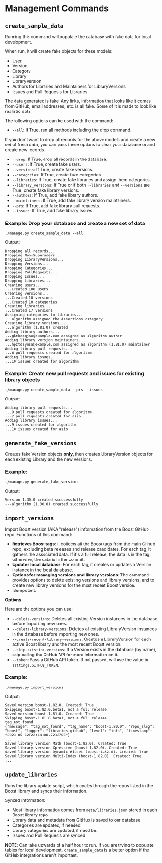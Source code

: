 # Management Commands

## `create_sample_data`

Running this command will populate the database with fake data for local development.

When run, it will create fake objects for these models:

- User
- Version
- Category
- Library
- LibraryVersion
- Authors for Libraries and Maintainers for LibraryVersions
- Issues and Pull Requests for Libraries

The data generated is fake. Any links, information that looks like it comes from GitHub, email addresses, etc. is all fake. Some of it is made to look like realistic data.

The following options can be used with the command:

- `--all`: If True, run all methods including the drop command.

If you don't want to drop all records for the above models and create a new set of fresh data, you can pass these options to clear your database or and create new records.

- `--drop`: If True, drop all records in the database.
- `--users`: If True, create fake users.
- `--versions`: If True, create fake versions.
- `--categories`: If True, create fake categories.
- `--libraries`: If True, create fake libraries and assign them categories.
- `--library_versions`: If True or if both `--libraries` and `--versions` are True, create fake library versions.
- `--authors`: If True, add fake library authors.
- `--maintainers`: If True, add fake library version maintainers.
- `--prs`: If True, add fake library pull requests.
- `--issues`: If True, add fake library issues.

### Example: Drop your database and create a new set of data

    ./manage.py create_sample_data --all

Output:

    Dropping all records...
    Dropping Non-Superusers...
    Dropping LibraryVersions...
    Dropping Versions...
    Dropping Categories...
    Dropping PullRequests...
    Dropping Issues...
    Dropping Libraries...
    Creating users...
    ...Created 100 users
    Creating versions...
    ...Created 10 versions
    ...Created 10 categories
    Creating libraries...
    ...Created 17 versions
    Assigning categories to libraries...
    ...algorithm assigned the Assertions category
    Creating library versions...
    ...algorithm (1.81.0) created
    Adding library authors...
    ...ghtkeoqjao@example.com assigned as algorithm author
    Adding library version maintainers...
    ...hpztdsynsa@example.com assigned as algorithm (1.81.0) maintainer
    Adding library pull requests...
    ...6 pull requests created for algorithm
    Adding library issues...
    ...10 issues created for algorithm


### Example: Create new pull requests and issues for existing library objects

    ./manage.py create_sample_data --prs --issues

Output:

    Adding library pull requests...
    ...9 pull requests created for algorithm
    ...7 pull requests created for asio
    Adding library issues...
    ...9 issues created for algorithm
    ...10 issues created for asio


## `generate_fake_versions`

Creates fake Version objects **only**, then creates LibraryVersion objects for each existing Library and the new Versions.

### Example:

    ./manage.py generate_fake_versions

Output:

    Version 1.30.0 created succcessfully
    ---algorithm (1.30.0) created succcessfully


## `import_versions`

Import Boost version (AKA "release") information from the Boost GitHub repo. Functions of this command:

- **Retrieves Boost tags**: It collects all the Boost tags from the main Github repo, excluding beta releases and release candidates. For each tag, it gathers the associated data. If it's a full release, the data is in the tag; otherwise, the data is in the commit.
- **Updates local database**: For each tag, it creates or updates a Version instance in the local database.
- **Options for managing versions and library versions**: The command provides options to delete existing versions and library versions, and to create new library versions for the most recent Boost version.
- Idempotent.

**Options**

Here are the options you can use:

- `--delete-versions`: Deletes all existing Version instances in the database before importing new ones.
- `--delete-library-versions`: Deletes all existing LibraryVersion instances in the database before importing new ones.
- `--create-recent-library-versions`: Creates a LibraryVersion for each active Boost library and the most recent Boost version.
- `--skip-existing-versions`: If a Version exists in the database (by name), skip calling the GitHub API for more information on it.
- `--token`: Pass a GitHub API token. If not passed, will use the value in `settings.GITHUB_TOKEN`.


### Example:

    ./manage.py import_versions

Output:

    Saved version boost-1.82.0. Created: True
    Skipping boost-1.82.0.beta1, not a full release
    Saved version boost-1.81.0. Created: True
    Skipping boost-1.81.0.beta1, not a full release
    tag_not_found
    {"message": "tag_not_found", "tag_name": "boost-1.80.0", "repo_slug": "boost", "logger": "libraries.github", "level": "info", "timestamp": "2023-05-12T22:14:08.721270Z"}
    ...
    Saved library version Math (boost-1.82.0). Created: True
    Saved library version Xpressive (boost-1.82.0). Created: True
    Saved library version Dynamic Bitset (boost-1.82.0). Created: True
    Saved library version Multi-Index (boost-1.82.0). Created: True
    ...


## `update_libraries`

Runs the library update script, which cycles through the repos listed in the Boost library and syncs their information.

Synced information:

- Most library information comes from `meta/libraries.json` stored in each Boost library repo
- Library data and metadata from GitHub is saved to our database
- Categories are updated, if needed
- Library categories are updated, if need be.
- Issues and Pull Requests are synced

**NOTE**: Can take upwards of a half hour to run. If you are trying to populate tables for local development, `create_sample_data` is a better option if the GitHub integrations aren't important.
